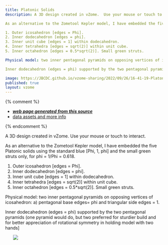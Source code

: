 ```yaml
---
title: Platonic Solids 
description: A 3D design created in vZome.  Use your mouse or touch to interact.  

As an alternative to the Zometool Kepler model, I have embedded the five Platonic solids using the standard blue [Phi, 1, phi] and the small green struts only, for phi = 1/Phi = 0.618.     

1. Outer icosahedron [edges = Phi].     
2. Inner dodecahedron [edges = phi].    
3. Inner unit cube [edges = 1] within dodecahedron.    
4. Inner tetrahedra [edges = sqrt(2)] within unit cube.     
5. Inner octahedron [edges = 0.5*sqrt(2)]. Small green struts. 

Physical model: two inner pentagonal pyramids on opposing vertices of icosahedron: a) pentagonal base edges= phi and triangular side edges = 1.   

Inner dodecahedron (edges = phi) supported by the two pentagonal pyramids (one pyramid would do, but two preferred for sturdier build and for better appreciation of rotational symmetry in holding model with two hands]  

image: https://JBCDC.github.io/vzome-sharing/2022/09/26/16-41-19-PlatonicSolids2/PlatonicSolids2.png
published: true
layout: vzome
---
```


{% comment %}
 - [***web page generated from this source***](<https://JBCDC.github.io/vzome-sharing/2022/09/26/PlatonicSolids2-16-41-19.html>)
 - [data assets and more info](<https://github.com/JBCDC/vzome-sharing/tree/main/2022/09/26/16-41-19-PlatonicSolids2/>)
 
{% endcomment %}

A 3D design created in vZome.  Use your mouse or touch to interact.  

As an alternative to the Zometool Kepler model, I have embedded the five Platonic solids using the standard blue [Phi, 1, phi] and the small green struts only, for phi = 1/Phi = 0.618.     

1. Outer icosahedron [edges = Phi].     
2. Inner dodecahedron [edges = phi].    
3. Inner unit cube [edges = 1] within dodecahedron.    
4. Inner tetrahedra [edges = sqrt(2)] within unit cube.     
5. Inner octahedron [edges = 0.5*sqrt(2)]. Small green struts. 

Physical model: two inner pentagonal pyramids on opposing vertices of icosahedron: a) pentagonal base edges= phi and triangular side edges = 1.   

Inner dodecahedron (edges = phi) supported by the two pentagonal pyramids (one pyramid would do, but two preferred for sturdier build and for better appreciation of rotational symmetry in holding model with two hands]  

<vzome-viewer style="width: 87%; height: 60vh; margin: 5%"
       src="https://JBCDC.github.io/vzome-sharing/2022/09/26/16-41-19-PlatonicSolids2/PlatonicSolids2.vZome" >
  <img src="https://JBCDC.github.io/vzome-sharing/2022/09/26/16-41-19-PlatonicSolids2/PlatonicSolids2.png" />
</vzome-viewer>
